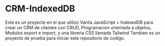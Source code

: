 # CRM-IndexedDB
Este es un proyecto en el que utilizo Vanila JavaScript + IndexedDB para crear un CRM de clientes con CRUD, Programacion orientada a objetos, Modulos export e import, y una libreria CSS llamada Tailwind
Tambien es un proyecto de prueba para iniciar este repositorio de codigo.
